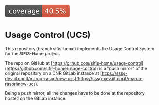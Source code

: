 [![coverage](https://raw.githubusercontent.com/sifis-home/usage-control/gh-pages/reports/jacoco.svg 'Code Coverage')](https://sifis-home.github.io/usage-control/reports/index.html)

# Usage Control (UCS)

This repository (branch sifis-home) implements the Usage Control System for the SIFIS-Home project.

The repo on GitHub at [https://github.com/sifis-home/usage-control](https://github.com/sifis-home/usage-control) is a "push mirror" of the original repository on a CNR GitLab instance at [https://sssg-dev.iit.cnr.it/marco-rasori/new-ucs](https://sssg-dev.iit.cnr.it/marco-rasori/new-ucs).

Being a push mirror, all the changes have to be done at the repository hosted on the GitLab instance.

